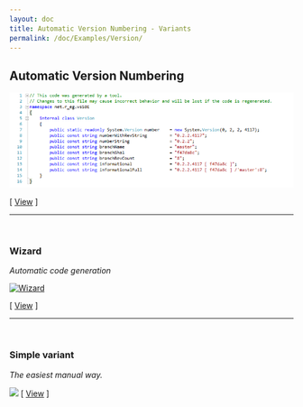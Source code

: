 ```yaml
---
layout: doc
title: Automatic Version Numbering - Variants
permalink: /doc/Examples/Version/
---
```

## Automatic Version Numbering

[![Sample of class](../../Resources/examples/VersionClass.gif)](Manually/)

[ [View](Manually/) ]

<hr />
<br />

### Wizard

*Automatic code generation*

[![Wizard](../../Resources/examples/wizard/version/type.png)](Wizard/)

[ [View](Wizard/) ]

<hr />
<br />

### Simple variant

*The easiest manual way.*

[![](../../Resources/other/coffee.png)](Simple/) [ [View](Simple/) ]